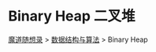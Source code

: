# Binary Heap 二叉堆

[魔道随想录] \> [数据结构与算法] \> Binary Heap



[魔道随想录]: https://sre-priscilla.github.io/thoughts
[数据结构与算法]: https://sre-priscilla.github.io/thoughts/magic/algorithm
